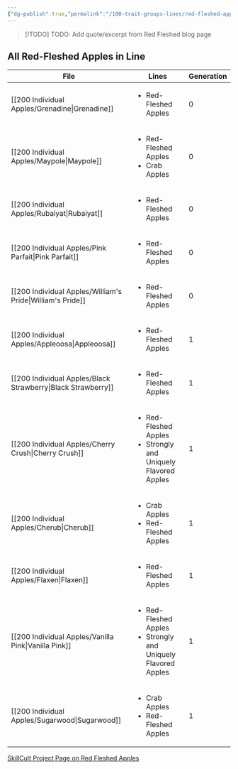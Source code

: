 ```yaml
---
{"dg-publish":true,"permalink":"/100-trait-groups-lines/red-fleshed-apples/"}
---
```



>[!TODO] TODO: Add quote/excerpt from Red Fleshed blog page

## All Red-Fleshed Apples in Line
| File                                                            | Lines                                                                              | Generation |
| --------------------------------------------------------------- | ---------------------------------------------------------------------------------- | ---------- |
| [[200 Individual Apples/Grenadine\|Grenadine]]               | <ul><li>Red-Fleshed Apples</li></ul>                                               | 0          |
| [[200 Individual Apples/Maypole\|Maypole]]                   | <ul><li>Red-Fleshed Apples</li><li>Crab Apples</li></ul>                           | 0          |
| [[200 Individual Apples/Rubaiyat\|Rubaiyat]]                 | <ul><li>Red-Fleshed Apples</li></ul>                                               | 0          |
| [[200 Individual Apples/Pink Parfait\|Pink Parfait]]         | <ul><li>Red-Fleshed Apples</li></ul>                                               | 0          |
| [[200 Individual Apples/William's Pride\|William's Pride]]   | <ul><li>Red-Fleshed Apples</li></ul>                                               | 0          |
| [[200 Individual Apples/Appleoosa\|Appleoosa]]               | <ul><li>Red-Fleshed Apples</li></ul>                                               | 1          |
| [[200 Individual Apples/Black Strawberry\|Black Strawberry]] | <ul><li>Red-Fleshed Apples</li></ul>                                               | 1          |
| [[200 Individual Apples/Cherry Crush\|Cherry Crush]]         | <ul><li>Red-Fleshed Apples</li><li>Strongly and Uniquely Flavored Apples</li></ul> | 1          |
| [[200 Individual Apples/Cherub\|Cherub]]                     | <ul><li>Crab Apples</li><li>Red-Fleshed Apples</li></ul>                           | 1          |
| [[200 Individual Apples/Flaxen\|Flaxen]]                     | <ul><li>Red-Fleshed Apples</li></ul>                                               | 1          |
| [[200 Individual Apples/Vanilla Pink\|Vanilla Pink]]         | <ul><li>Red-Fleshed Apples</li><li>Strongly and Uniquely Flavored Apples</li></ul> | 1          |
| [[200 Individual Apples/Sugarwood\|Sugarwood]]               | <ul><li>Crab Apples</li><li>Red-Fleshed Apples</li></ul>                           | 1          |


[SkillCult Project Page on Red Fleshed Apples](https://skillcult.com/red-fleshed-apple-breeding-project)